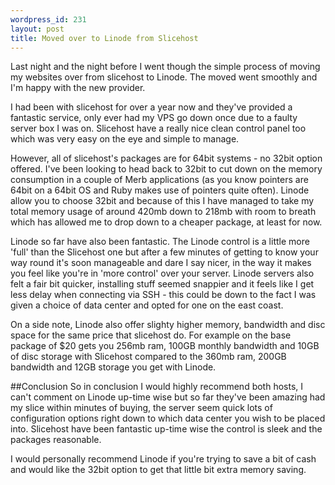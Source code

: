 ```yaml
---
wordpress_id: 231
layout: post
title: Moved over to Linode from Slicehost
---
```

Last night and the night before I went though the simple process of moving my websites over from slicehost to Linode. The moved went smoothly and I'm happy with the new provider.

I had been with slicehost for over a year now and they've provided a fantastic service, only ever had my VPS go down once due to a faulty server box I was on. Slicehost have a really nice clean control panel too which was very easy on the eye and simple to manage.

However, all of slicehost's packages are for 64bit systems - no 32bit option offered. I've been looking to head back to 32bit to cut down on the memory consumption in a couple of Merb applications (as you know pointers are 64bit on a 64bit OS and Ruby makes use of pointers quite often). Linode allow you to choose 32bit and because of this I have managed to take my total memory usage of around 420mb down to 218mb with room to breath which has allowed me to drop down to a cheaper package, at least for now.

Linode so far have also been fantastic. The Linode control is a little more 'full' than the Slicehost one but after a few minutes of getting to know your way round it's soon manageable and dare I say nicer, in the way it makes you feel like you're in 'more control' over your server. Linode servers also felt a fair bit quicker, installing stuff seemed snappier and it feels like I get less delay when connecting via SSH - this could be down to the fact I was given a choice of data center and opted for one on the east coast.

On a side note, Linode also offer slighty higher memory, bandwidth and disc space for the same price that slicehost do. For example on the base package of $20 gets you 256mb ram, 100GB monthly bandwidth and 10GB of disc storage with Slicehost compared to the 360mb ram, 200GB bandwidth and 12GB storage you get with Linode.

##Conclusion
So in conclusion I would highly recommend both hosts, I can't comment on Linode up-time wise but so far they've been amazing had my slice within minutes of buying, the server seem quick lots of configuration options right down to which data center you wish to be placed into. Slicehost have been fantastic up-time wise the control is sleek and the packages reasonable.

I would personally recommend Linode if you're trying to save a bit of cash and would like the 32bit option to get that little bit extra memory saving.